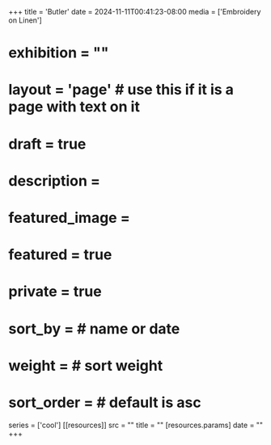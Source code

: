 +++
title = 'Butler'
date = 2024-11-11T00:41:23-08:00
media = ['Embroidery on Linen']
# exhibition = ""
# layout = 'page' # use this if it is a page with text on it
# draft = true
# description = 
# featured_image = 
# featured = true
# private = true
# sort_by = # name or date
# weight = # sort weight
# sort_order = # default is asc
series = ['cool']
[[resources]]
  src = ""
  title = ""
  [resources.params]
  date = ""
+++
